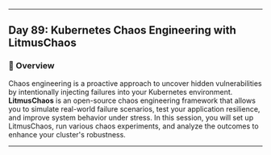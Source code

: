 ﻿---

## Day 89: Kubernetes Chaos Engineering with LitmusChaos

### 📘 Overview

Chaos engineering is a proactive approach to uncover hidden vulnerabilities by intentionally injecting failures into your Kubernetes environment. **LitmusChaos** is an open-source chaos engineering framework that allows you to simulate real-world failure scenarios, test your application resilience, and improve system behavior under stress. In this session, you will set up LitmusChaos, run various chaos experiments, and analyze the outcomes to enhance your cluster's robustness.

---
